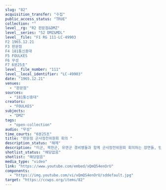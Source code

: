 ```yaml
---
slug: "82"
acquisition_transfer: "수집"
public_access_status: "TRUE"
collection: ""
level__rg: "R2 판문점&DMZ"
level__series: "S2 DMZ&MDL"
level__file: "F1 RG 111-LC-49903
F2 1965.12.21
F3 판문점 
F4 181통신중대
F5 FOULKES
F6 무성 
F7 6분25초"
level__file_number: "111"
level__local_identifier: "LC-49903"
date: "1965.12.21"
venues: 
  - "판문점"
sources: 
  - "181통신중대"
creators: 
  - "FOULKES"
subjects: 
  - "DMZ"
tags: 
  - "open-collection"
audio: "무성"
time_courts: "6분25초"
title: "판문점 군사정전위원회 회의 "
description_status: "해제"
description: "미군, 북한군, 유엔군 경비병들과 함께 군사정전위원회 회의하는 장면들, 방문자가 주변을 둘러 보고 있다. Harry Sands(USAF) 장군은 회의 장소를 떠나 차를 타고 출발한다. 북한 경비병들이 행진하고 있다. 한국 언론인들은 북한 사람들과 이야기를 나누고 있다."
shotlist_status: "해당없음"
shotlist: "해당없음"
media_type: "video"
link: "https://www.youtube.com/embed/xQmQS4enOrU"
components: 
  - "https://img.youtube.com/vi/xQmQS4enOrU/sddefault.jpg"
target: "https://ccwps.org/items/82"
---
```

